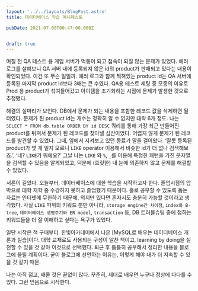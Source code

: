 ```yaml
---
layout: '../../layouts/BlogPost.astro'
title: 데이터베이스 학습 메니페스토

pubDate: 2021-07-08T00:47:00.000Z


draft: true
---
```


며칠 전 QA 테스트 용 게임 서버가 먹통이 되고 접속이 되질 않는 문제가 있었다. 에러 로그를 살펴보니 QA 서버 내에 등록되지 않은 id의 product가 판매되고 있다는 내용이 확인되었다. 이건 또 무슨 일일까. 에러 로그와 함께 찍혀있는 product id는 QA 서버에 등록된 마지막 product id보다 3배는 큰 수였다. QA용 테스트 세팅 중 모종의 이유로 Prod 용 product가 섞여들어갔고 아이템을 초기화하는 시점에 문제가 발생한 것으로 추정됐다.

해결의 실마리가 보인다. DB에서 문제가 되는 내용을 포함한 레코드 값을 삭제하면 될 터였다. 문제가 된 product id는 개수는 정확히 알 수 없지만 대략 6개 정도. 나는 `SELECT * FROM db.table ORDER BY id DESC` 쿼리를 통해 가장 최근 만들어진 product를 뒤져서 문제가 된 레코드를 찾아낼 심산이었다. 어렵지 않게 문제가 된 레코드를 발견할 수 있었다. 그때, 옆에서 지켜보고 있던 동료가 말을 걸어왔다. ‘잘못 등록된 product가 몇 개 일지 모르니 `LIKE` operator 이용해서 비슷한 id가 더 없나 검색해보죠.’, ‘네? `LIKE`가 뭐에요?’ 그날 나는 `LIKE` 와 `%`, `_`를 이용해 특정한 패턴을 가진 문자열을 검색할 수 있음을 알게되었고, 덕분에 (흐릿한) 내 눈에 의존하지 않고 문제를 해결할 수 있었다.

서론이 길었다. 오늘부터, 데이터베이스에 대한 학습을 시작하고자 한다. 졸업시점의 압박으로 대학 재학 중 수강하지 못하고 졸업했기 때문이다. 홀로 공부할 수 있도록 돕는 자료는 인터넷에 무한하기 때문에, 의지만 있다면 혼자서도 충분히 가능할 것이라고 생각했다. 사실 `LIKE` 따위의 키워드 뿐만 아니라, `storage engine간 차이점`, `index와 B-tree`, `데이터베이스 생명주기와 ER model`, `transaction` 등, DB 트러블슈팅 중에 접하는 키워드들을 더 잘 이해하고 싶다는 욕구가 있었다.

일단 시작은 책 구매부터. 한빛아카데미에서 나온 [MySQL로 배우는 데이터베이스 개론과 실습]이다. 대학 교재로도 사용되는 구성이 알찬 책이고, learning by doing을 실천할 수 있을 것 같아 이것으로 선택했다. 퇴근 후 틈틈히 공부해서 정리한 내용을 블로그에 올릴 계획이다. 굳이 블로그에 선언하는 이유는, 이렇게 해야 내가 더 지속할 수 있을 것 같기 때문.

나는 아직 젊고, 배울 것은 끝없이 많다. 꾸준히, 제대로 배우면 누구나 정상에 다다를 수 있다. 그런 믿음으로 시작한다.
